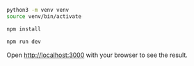 ```bash
python3 -m venv venv
source venv/bin/activate

npm install

npm run dev
```

Open [http://localhost:3000](http://localhost:3000) with your browser to see the result.


